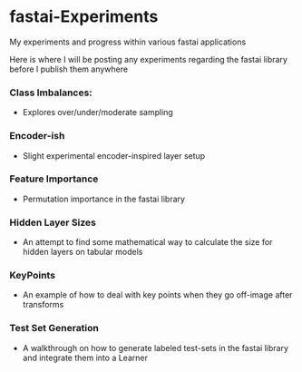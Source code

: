 # fastai-Experiments
My experiments and progress within various fastai applications

Here is where I will be posting any experiments regarding the fastai library before I publish them anywhere

### Class Imbalances:
  * Explores over/under/moderate sampling
  
### Encoder-ish
  * Slight experimental encoder-inspired layer setup
  
### Feature Importance
  * Permutation importance in the fastai library
  
### Hidden Layer Sizes
  * An attempt to find some mathematical way to 
  calculate the size for hidden layers on tabular models
  
### KeyPoints
  * An example of how to deal with key points when they go off-image after transforms
  
### Test Set Generation
  * A walkthrough on how to generate labeled test-sets in the fastai library and integrate them into a Learner
